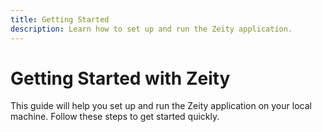 ```yaml
---
title: Getting Started
description: Learn how to set up and run the Zeity application.
---
```


# Getting Started with Zeity

This guide will help you set up and run the Zeity application on your local machine. Follow these steps to get started quickly.